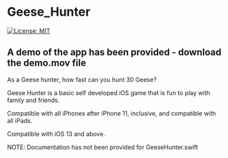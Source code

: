 # Geese_Hunter

[![License: MIT](https://img.shields.io/badge/License-MIT-yellow.svg)](https://raw.githubusercontent.com/AbhinavGupta2002/AstonHack2021/main/LICENSE)

## A demo of the app has been provided - download the demo.mov file

As a Geese hunter, how fast can you hunt 30 Geese?

Geese Hunter is a basic self developed iOS game that is fun to play with family and friends.

Compatible with all iPhones after iPhone 11, inclusive, and compatible with all iPads.

Compatible with iOS 13 and above.

NOTE: Documentation has not been provided for GeeseHunter.swift
